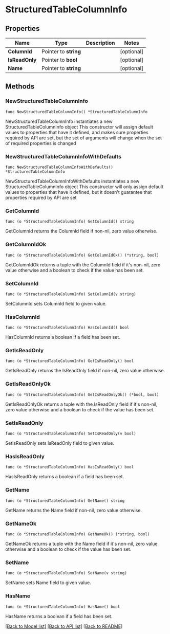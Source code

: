 # StructuredTableColumnInfo

## Properties

Name | Type | Description | Notes
------------ | ------------- | ------------- | -------------
**ColumnId** | Pointer to **string** |  | [optional] 
**IsReadOnly** | Pointer to **bool** |  | [optional] 
**Name** | Pointer to **string** |  | [optional] 

## Methods

### NewStructuredTableColumnInfo

`func NewStructuredTableColumnInfo() *StructuredTableColumnInfo`

NewStructuredTableColumnInfo instantiates a new StructuredTableColumnInfo object
This constructor will assign default values to properties that have it defined,
and makes sure properties required by API are set, but the set of arguments
will change when the set of required properties is changed

### NewStructuredTableColumnInfoWithDefaults

`func NewStructuredTableColumnInfoWithDefaults() *StructuredTableColumnInfo`

NewStructuredTableColumnInfoWithDefaults instantiates a new StructuredTableColumnInfo object
This constructor will only assign default values to properties that have it defined,
but it doesn't guarantee that properties required by API are set

### GetColumnId

`func (o *StructuredTableColumnInfo) GetColumnId() string`

GetColumnId returns the ColumnId field if non-nil, zero value otherwise.

### GetColumnIdOk

`func (o *StructuredTableColumnInfo) GetColumnIdOk() (*string, bool)`

GetColumnIdOk returns a tuple with the ColumnId field if it's non-nil, zero value otherwise
and a boolean to check if the value has been set.

### SetColumnId

`func (o *StructuredTableColumnInfo) SetColumnId(v string)`

SetColumnId sets ColumnId field to given value.

### HasColumnId

`func (o *StructuredTableColumnInfo) HasColumnId() bool`

HasColumnId returns a boolean if a field has been set.

### GetIsReadOnly

`func (o *StructuredTableColumnInfo) GetIsReadOnly() bool`

GetIsReadOnly returns the IsReadOnly field if non-nil, zero value otherwise.

### GetIsReadOnlyOk

`func (o *StructuredTableColumnInfo) GetIsReadOnlyOk() (*bool, bool)`

GetIsReadOnlyOk returns a tuple with the IsReadOnly field if it's non-nil, zero value otherwise
and a boolean to check if the value has been set.

### SetIsReadOnly

`func (o *StructuredTableColumnInfo) SetIsReadOnly(v bool)`

SetIsReadOnly sets IsReadOnly field to given value.

### HasIsReadOnly

`func (o *StructuredTableColumnInfo) HasIsReadOnly() bool`

HasIsReadOnly returns a boolean if a field has been set.

### GetName

`func (o *StructuredTableColumnInfo) GetName() string`

GetName returns the Name field if non-nil, zero value otherwise.

### GetNameOk

`func (o *StructuredTableColumnInfo) GetNameOk() (*string, bool)`

GetNameOk returns a tuple with the Name field if it's non-nil, zero value otherwise
and a boolean to check if the value has been set.

### SetName

`func (o *StructuredTableColumnInfo) SetName(v string)`

SetName sets Name field to given value.

### HasName

`func (o *StructuredTableColumnInfo) HasName() bool`

HasName returns a boolean if a field has been set.


[[Back to Model list]](../README.md#documentation-for-models) [[Back to API list]](../README.md#documentation-for-api-endpoints) [[Back to README]](../README.md)


